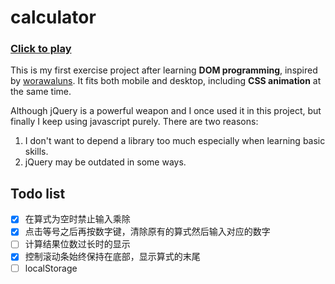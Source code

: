 # calculator
### [Click to play](https://luxuanqing.github.io/calculator/)
This is my first exercise project after learning **DOM programming**, inspired by [worawaluns](https://dribbble.com/shots/2320805--Freebie-Calculator-UI-Sketch). It fits both mobile and desktop, including **CSS animation** at the same time.

Although jQuery is a powerful weapon and I once used it in this project, but finally I keep using javascript purely. There are two reasons:
1. I don't want to depend a library too much especially when learning basic skills.
2. jQuery may be outdated in some ways.

## Todo list
- [x] 在算式为空时禁止输入乘除
- [x] 点击等号之后再按数字键，清除原有的算式然后输入对应的数字
- [ ] 计算结果位数过长时的显示
- [x] 控制滚动条始终保持在底部，显示算式的末尾
- [ ] localStorage
